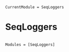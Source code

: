 ```@meta
CurrentModule = SeqLoggers
```

# SeqLoggers

```@index
```

```@autodocs
Modules = [SeqLoggers]
```
